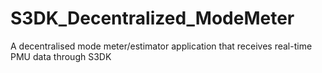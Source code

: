 # S3DK_Decentralized_ModeMeter
A decentralised mode meter/estimator application that receives real-time PMU data through S3DK
